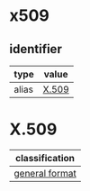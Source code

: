 # x509

## identifier
| type              | value
| ----------------- | -----
| alias             | [X.509](#x509-1)

# X.509
| classification
| --------------
| [general format](general.md)
